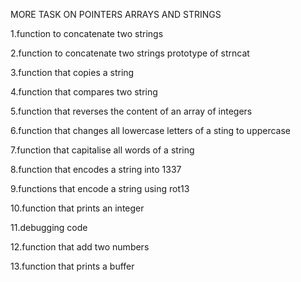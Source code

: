 MORE TASK ON POINTERS ARRAYS AND STRINGS

1.function to concatenate two strings

2.function to concatenate two strings prototype of strncat

3.function that copies a string

4.function that compares two string

5.function that reverses the content of an array of integers

6.function that changes all lowercase letters of a sting to uppercase

7.function that capitalise all words of a string

8.function that encodes a string into 1337

9.functions that encode a string using rot13

10.function that prints an integer

11.debugging code 

12.function that add two numbers

13.function that prints a buffer

